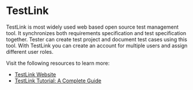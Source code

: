 # TestLink

TestLink is most widely used web based open source test management tool. It synchronizes both requirements specification and test specification together. Tester can create test project and document test cases using this tool. With TestLink you can create an account for multiple users and assign different user roles.

Visit the following resources to learn more:

- [TestLink Website](https://testlink.org/)
- [TestLink Tutorial: A Complete Guide](https://www.guru99.com/testlink-tutorial-complete-guide.html)
